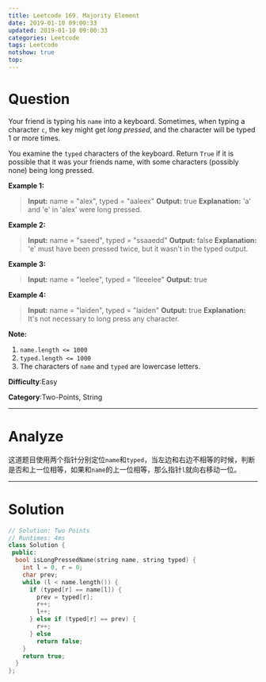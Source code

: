 ```yaml
---
title: Leetcode 169. Majority Element
date: 2019-01-10 09:00:33
updated: 2019-01-10 09:00:33
categories: Leetcode
tags: Leetcode
notshow: true
top:
---
```


# Question

Your friend is typing his  `name` into a keyboard. Sometimes, when typing a character  `c`, the key might get  _long pressed_, and the character will be typed 1 or more times.

You examine the  `typed` characters of the keyboard. Return  `True`  if it is possible that it was your friends name, with some characters (possibly none) being long pressed.

**Example 1:**

> **Input:** name = "alex", typed = "aaleex"
> **Output:** true
> **Explanation:** 'a' and 'e' in 'alex' were long pressed.

**Example 2:**

> **Input:** name = "saeed", typed = "ssaaedd"
> **Output:** false
> **Explanation:** 'e' must have been pressed twice, but it wasn't in the typed output.

**Example 3:**

> **Input:** name = "leelee", typed = "lleeelee"
> **Output:** true

**Example 4:**

> **Input:** name = "laiden", typed = "laiden"
> **Output:** true
> **Explanation:** It's not necessary to long press any character.

**Note:**

1.  `name.length <= 1000`
2.  `typed.length <= 1000`
3.  The characters of  `name`  and  `typed`  are lowercase letters.

**Difficulty**:Easy

**Category**:Two-Points, String

<!-- more -->

------------

# Analyze

这道题目使用两个指针分别定位`name`和`typed`，当左边和右边不相等的时候，判断是否和上一位相等，如果和`name`的上一位相等，那么指针`l`就向右移动一位。

------------

# Solution

```cpp
// Solution: Two Points
// Runtimes: 4ms
class Solution {
 public:
  bool isLongPressedName(string name, string typed) {
    int l = 0, r = 0;
    char prev;
    while (l < name.length()) {
      if (typed[r] == name[l]) {
        prev = typed[r];
        r++;
        l++;
      } else if (typed[r] == prev) {
        r++;
      } else
        return false;
    }
    return true;
  }
};
```